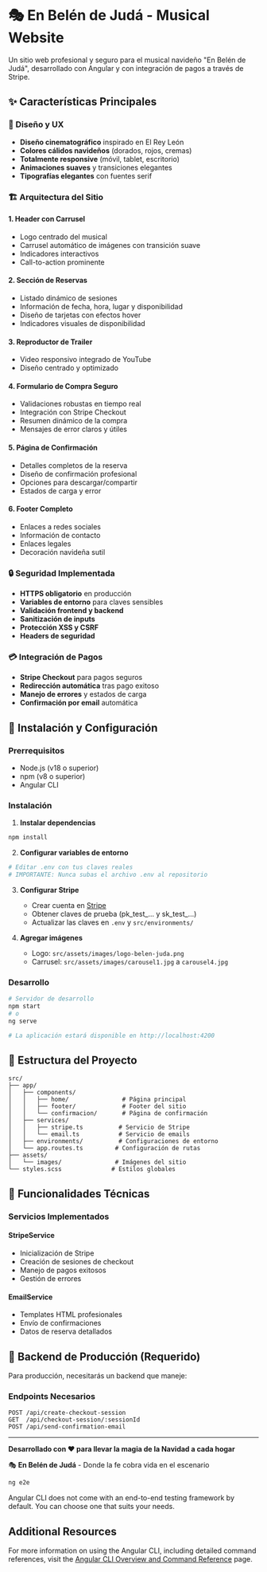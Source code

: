 # 🎭 En Belén de Judá - Musical Website

Un sitio web profesional y seguro para el musical navideño "En Belén de Judá", desarrollado con Angular y con integración de pagos a través de Stripe.

## ✨ Características Principales

### 🎨 Diseño y UX
- **Diseño cinematográfico** inspirado en El Rey León
- **Colores cálidos navideños** (dorados, rojos, cremas)
- **Totalmente responsive** (móvil, tablet, escritorio)
- **Animaciones suaves** y transiciones elegantes
- **Tipografías elegantes** con fuentes serif

### 🏗️ Arquitectura del Sitio

#### 1. **Header con Carrusel**
- Logo centrado del musical
- Carrusel automático de imágenes con transición suave
- Indicadores interactivos
- Call-to-action prominente

#### 2. **Sección de Reservas**
- Listado dinámico de sesiones
- Información de fecha, hora, lugar y disponibilidad
- Diseño de tarjetas con efectos hover
- Indicadores visuales de disponibilidad

#### 3. **Reproductor de Trailer**
- Video responsivo integrado de YouTube
- Diseño centrado y optimizado

#### 4. **Formulario de Compra Seguro**
- Validaciones robustas en tiempo real
- Integración con Stripe Checkout
- Resumen dinámico de la compra
- Mensajes de error claros y útiles

#### 5. **Página de Confirmación**
- Detalles completos de la reserva
- Diseño de confirmación profesional
- Opciones para descargar/compartir
- Estados de carga y error

#### 6. **Footer Completo**
- Enlaces a redes sociales
- Información de contacto
- Enlaces legales
- Decoración navideña sutil

### 🔒 Seguridad Implementada

- **HTTPS obligatorio** en producción
- **Variables de entorno** para claves sensibles
- **Validación frontend y backend**
- **Sanitización de inputs**
- **Protección XSS y CSRF**
- **Headers de seguridad**

### 💳 Integración de Pagos

- **Stripe Checkout** para pagos seguros
- **Redirección automática** tras pago exitoso
- **Manejo de errores** y estados de carga
- **Confirmación por email** automática

## 🚀 Instalación y Configuración

### Prerrequisitos
- Node.js (v18 o superior)
- npm (v8 o superior)
- Angular CLI

### Instalación

1. **Instalar dependencias**
```bash
npm install
```

2. **Configurar variables de entorno**
```bash
# Editar .env con tus claves reales
# IMPORTANTE: Nunca subas el archivo .env al repositorio
```

3. **Configurar Stripe**
   - Crear cuenta en [Stripe](https://stripe.com)
   - Obtener claves de prueba (pk_test_... y sk_test_...)
   - Actualizar las claves en `.env` y `src/environments/`

4. **Agregar imágenes**
   - Logo: `src/assets/images/logo-belen-juda.png`
   - Carrusel: `src/assets/images/carousel1.jpg` a `carousel4.jpg`

### Desarrollo

```bash
# Servidor de desarrollo
npm start
# o
ng serve

# La aplicación estará disponible en http://localhost:4200
```

## 📁 Estructura del Proyecto

```
src/
├── app/
│   ├── components/
│   │   ├── home/               # Página principal
│   │   ├── footer/             # Footer del sitio
│   │   └── confirmacion/       # Página de confirmación
│   ├── services/
│   │   ├── stripe.ts          # Servicio de Stripe
│   │   └── email.ts           # Servicio de emails
│   ├── environments/          # Configuraciones de entorno
│   └── app.routes.ts         # Configuración de rutas
├── assets/
│   └── images/               # Imágenes del sitio
└── styles.scss              # Estilos globales
```

## 🔧 Funcionalidades Técnicas

### Servicios Implementados

#### StripeService
- Inicialización de Stripe
- Creación de sesiones de checkout
- Manejo de pagos exitosos
- Gestión de errores

#### EmailService
- Templates HTML profesionales
- Envío de confirmaciones
- Datos de reserva detallados

## 🔐 Backend de Producción (Requerido)

Para producción, necesitarás un backend que maneje:

### Endpoints Necesarios
```
POST /api/create-checkout-session
GET  /api/checkout-session/:sessionId
POST /api/send-confirmation-email
```

---

**Desarrollado con ❤️ para llevar la magia de la Navidad a cada hogar**

🎭 **En Belén de Judá** - Donde la fe cobra vida en el escenario

```bash
ng e2e
```

Angular CLI does not come with an end-to-end testing framework by default. You can choose one that suits your needs.

## Additional Resources

For more information on using the Angular CLI, including detailed command references, visit the [Angular CLI Overview and Command Reference](https://angular.dev/tools/cli) page.
